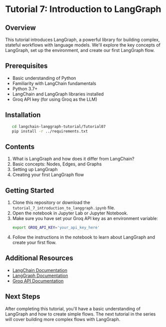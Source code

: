# Tutorial 7: Introduction to LangGraph

## Overview
This tutorial introduces LangGraph, a powerful library for building complex, stateful workflows with language models. We'll explore the key concepts of LangGraph, set up the environment, and create our first LangGraph flow.

## Prerequisites
- Basic understanding of Python
- Familiarity with LangChain fundamentals
- Python 3.7+
- LangChain and LangGraph libraries installed
- Groq API key (for using Groq as the LLM)

## Installation
```bash
   cd langchain-langgraph-tutorial/Tutorial07
   pip install -r ../requirements.txt 
```

## Contents
1. What is LangGraph and how does it differ from LangChain?
2. Basic concepts: Nodes, Edges, and Graphs
3. Setting up LangGraph
4. Creating your first LangGraph flow

## Getting Started
1. Clone this repository or download the `tutorial_7_introduction_to_langgraph.ipynb` file.
2. Open the notebook in Jupyter Lab or Jupyter Notebook.
3. Make sure you have set your Groq API key as an environment variable:
   ```bash
   export GROQ_API_KEY='your_api_key_here'
   ```
4. Follow the instructions in the notebook to learn about LangGraph and create your first flow.

## Additional Resources
- [LangChain Documentation](https://python.langchain.com/docs/get_started/introduction.html)
- [LangGraph Documentation](https://python.langchain.com/docs/langgraph)
- [Groq API Documentation](https://www.groq.com/docs/)

## Next Steps
After completing this tutorial, you'll have a basic understanding of LangGraph and how to create simple flows. The next tutorial in the series will cover building more complex flows with LangGraph.